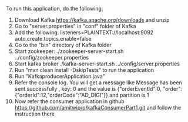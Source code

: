 To run this application, do the following:

1. Download Kafka https://kafka.apache.org/downloads and unzip
2. Go to "server.properties" in "conf" folder of Kafka
3. Add the following:
     listeners=PLAINTEXT://localhost:9092
     auto.create.topics.enable=false
4. Go to the "bin" directory of Kafka folder
5. Start zookeeper: 
    ./zookeeper-server-start.sh ../config/zookeeper.properties
6. Start kafka broker
    ./kafka-server-start.sh ../config/server.properties
7. Run "mvn clean install -DskipTests" to run the application
8. Run "KafkaproducerApplication.java"
9. Refer the console log. You will get a message like 
   Message has been sent successfully , 
   key: 0 and the value is {"orderEventId":0,
   "order":{"orderId":12,"orderCode":"AD_DIGI"}} and partition is 1
10. Now refer the consumer application in github 
    https://github.com/amitwipro/kafkaConsumerPart1.git and follow the instruction there
